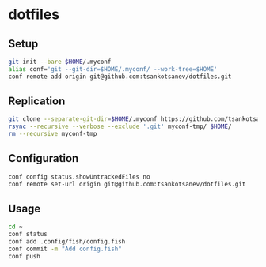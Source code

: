 # dotfiles

## Setup

```sh
git init --bare $HOME/.myconf
alias conf='git --git-dir=$HOME/.myconf/ --work-tree=$HOME'
conf remote add origin git@github.com:tsankotsanev/dotfiles.git
```

## Replication

```sh
git clone --separate-git-dir=$HOME/.myconf https://github.com/tsankotsanev/dotfiles.git myconf-tmp
rsync --recursive --verbose --exclude '.git' myconf-tmp/ $HOME/
rm --recursive myconf-tmp
```

## Configuration

```sh
conf config status.showUntrackedFiles no
conf remote set-url origin git@github.com:tsankotsanev/dotfiles.git
```

## Usage

```sh
cd ~
conf status
conf add .config/fish/config.fish
conf commit -m "Add config.fish"
conf push
```
